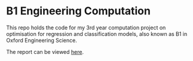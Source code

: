 # B1 Engineering Computation

This repo holds the code for my 3rd year computation project on optimisation for regression and classification models, also known as B1 in Oxford Engineering Science.

The report can be viewed <a href="file://report/B1-Project-Report.pdf">here</a>.
